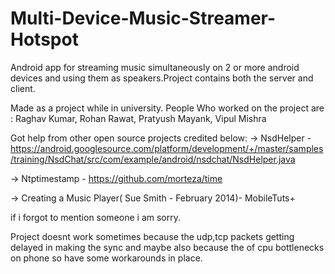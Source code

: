 # Multi-Device-Music-Streamer-Hotspot
Android app for streaming music simultaneously on 2 or more android devices and using them as speakers.Project contains both the server and client.

Made as a project while in university.
People Who worked on the project are  :
Raghav Kumar, 
Rohan Rawat, 
Pratyush Mayank, 
Vipul Mishra

Got help from other open source projects credited below:
-> NsdHelper -https://android.googlesource.com/platform/development/+/master/samples/training/NsdChat/src/com/example/android/nsdchat/NsdHelper.java

-> Ntptimestamp - https://github.com/morteza/time

-> Creating a Music Player( Sue Smith - February 2014)- MobileTuts+

if i forgot to mention someone i am sorry.


Project doesnt work sometimes because the udp,tcp packets getting delayed in making the sync and maybe also because the of cpu bottlenecks on phone so have some workarounds in place.

